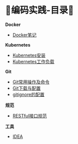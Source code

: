 # :page_facing_up:编码实践-目录:page_facing_up:

**Docker**

* [Docker笔记](其它/编码实践/Docker/Docker笔记)

**Kubernetes**

* [Kubernetes安装](其它/编码实践/Kubernetes/Kubernetes安装)
* [Kubernetes工作负载](其它/编码实践/Kubernetes/K8S工作负载)

**Git**

* [Git常用操作及命令](其它/编码实践/Git/Git常用命令)
* [Git下载与配置](其它/编码实践/Git/Git下载和配置)
* [gitignore的配置](其它/编码实践/Git/gitignore的配置)

**规范**

* [RESTful接口规范](其它/编码实践/规范/RESTful接口规范)

**工具**

* [IDEA](其它/编码实践/工具/IDEA)